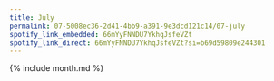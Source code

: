 ```yaml
---
title: July
permalink: 07-5008ec36-2d41-4bb9-a391-9e3dcd121c14/07-july
spotify_link_embedded: 66mYyFNNDU7YkhqJsfeVZt
spotify_link_direct: 66mYyFNNDU7YkhqJsfeVZt?si=b69d59809e244301
---
```

{% include month.md %}
